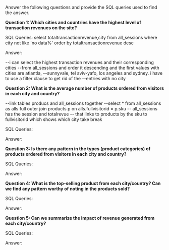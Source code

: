 Answer the following questions and provide the SQL queries used to find the answer.

    
**Question 1: Which cities and countries have the highest level of transaction revenues on the site?**


SQL Queries:
select totaltransactionrevenue,city
from all_sessions
where city not like 'no data%'
order by totaltransactionrevenue desc


Answer:

--i can select the highest transaction revenues and their corresponding cities 
--from all_sessions and order it descending and the first values with cities are atlantla,
--sunnyvale, tel aviv-yafo, los angeles and sydney. i have to use a filter clause to get rid of the
--entries with no city


**Question 2: What is the average number of products ordered from visitors in each city and country?**

--link tables producs and all_sessions together
--select * from all_sessions as alls full outer join products p on alls.fullvisitorid = p.sku
-- all_sessions has the session and totalrevue
-- that links to products by the sku to fullvisitorid which shows which city
take break

SQL Queries:



Answer:





**Question 3: Is there any pattern in the types (product categories) of products ordered from visitors in each city and country?**


SQL Queries:



Answer:





**Question 4: What is the top-selling product from each city/country? Can we find any pattern worthy of noting in the products sold?**


SQL Queries:



Answer:





**Question 5: Can we summarize the impact of revenue generated from each city/country?**

SQL Queries:



Answer:







